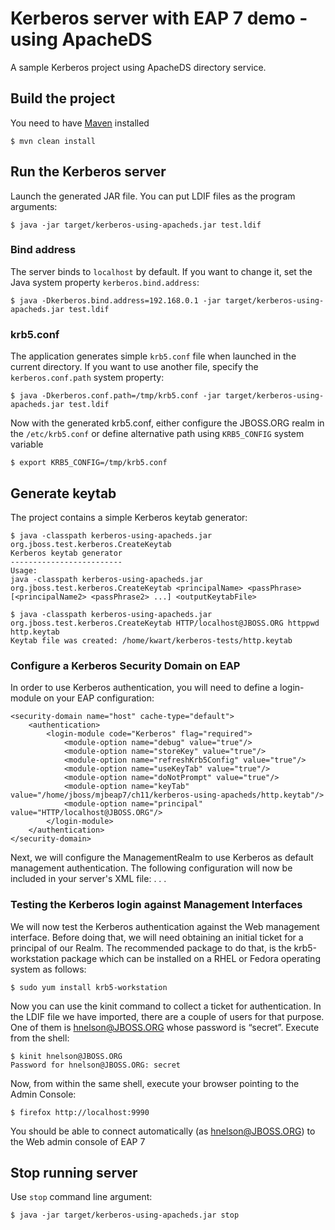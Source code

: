 # Kerberos server with EAP 7 demo - using ApacheDS

A sample Kerberos project using ApacheDS directory service.

## Build the project

You need to have [Maven](http://maven.apache.org/) installed

	$ mvn clean install

## Run the Kerberos server

Launch the generated JAR file. You can put LDIF files as the program arguments:

	$ java -jar target/kerberos-using-apacheds.jar test.ldif


### Bind address

The server binds to `localhost` by default. If you want to change it, set the Java system property `kerberos.bind.address`:

	$ java -Dkerberos.bind.address=192.168.0.1 -jar target/kerberos-using-apacheds.jar test.ldif

### krb5.conf

The application generates simple `krb5.conf` file when launched in the current directory. If you want to use another file, specify the `kerberos.conf.path` system property:

	$ java -Dkerberos.conf.path=/tmp/krb5.conf -jar target/kerberos-using-apacheds.jar test.ldif

Now with the generated krb5.conf, either configure the JBOSS.ORG realm in the `/etc/krb5.conf` or define alternative path using `KRB5_CONFIG` system variable

	$ export KRB5_CONFIG=/tmp/krb5.conf
## Generate keytab

The project contains a simple Kerberos keytab generator: 

	$ java -classpath kerberos-using-apacheds.jar org.jboss.test.kerberos.CreateKeytab
	Kerberos keytab generator
	-------------------------
	Usage:
	java -classpath kerberos-using-apacheds.jar org.jboss.test.kerberos.CreateKeytab <principalName> <passPhrase> [<principalName2> <passPhrase2> ...] <outputKeytabFile>
	
	$ java -classpath kerberos-using-apacheds.jar org.jboss.test.kerberos.CreateKeytab HTTP/localhost@JBOSS.ORG httppwd http.keytab
	Keytab file was created: /home/kwart/kerberos-tests/http.keytab

### Configure a Kerberos Security Domain on EAP 

In order to use Kerberos authentication, you will need to define a login-module on your EAP configuration:

	<security-domain name="host" cache-type="default">
		<authentication>
			<login-module code="Kerberos" flag="required">
				<module-option name="debug" value="true"/>
				<module-option name="storeKey" value="true"/>
				<module-option name="refreshKrb5Config" value="true"/>
				<module-option name="useKeyTab" value="true"/>
				<module-option name="doNotPrompt" value="true"/>
				<module-option name="keyTab" value="/home/jboss/mjbeap7/ch11/kerberos-using-apacheds/http.keytab"/>
				<module-option name="principal" value="HTTP/localhost@JBOSS.ORG"/>
			</login-module>
		</authentication>
	</security-domain>

Next, we will configure the ManagementRealm to use Kerberos as default management authentication.
The following configuration will now be included in your server's XML file:
	<security-realm name="ManagementRealm">
		<server-identities>
			<kerberos>
				<keytab principal="HTTP/localhost@JBOSS.ORG" path="/home/jboss/mjbeap7/ch11/kerberos-using-apacheds/http.keytab" debug="true"/>
			</kerberos>
		</server-identities>
	. . .
	</security-realm>

### Testing the Kerberos login against Management Interfaces
We will now test the Kerberos authentication against the Web management interface. Before doing that, we will need obtaining an initial ticket for a principal of our Realm.
The recommended package to do that, is the krb5-workstation package which can be installed on a RHEL or Fedora operating system as follows:

	$ sudo yum install krb5-workstation

Now you can use the kinit command to collect a ticket for authentication. In the LDIF file we have imported, there are a couple of users for that purpose. One of them is hnelson@JBOSS.ORG whose password is “secret”. Execute from the shell:

	$ kinit hnelson@JBOSS.ORG
	Password for hnelson@JBOSS.ORG: secret

Now, from within the same shell, execute your browser pointing to the Admin Console: 

	$ firefox http://localhost:9990

You should be able to connect automatically (as hnelson@JBOSS.ORG) to the Web admin console of EAP 7

## Stop running server

Use `stop` command line argument:

	$ java -jar target/kerberos-using-apacheds.jar stop
